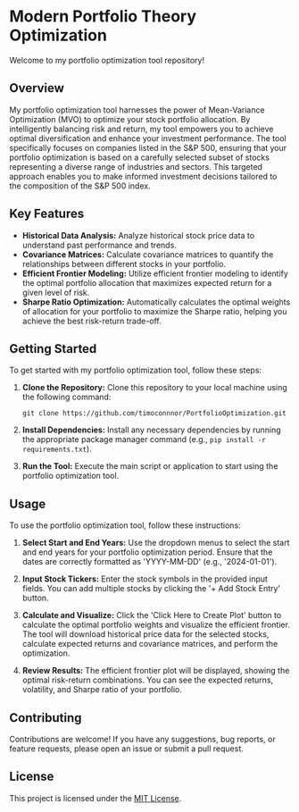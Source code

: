 # Modern Portfolio Theory Optimization

Welcome to my portfolio optimization tool repository!

## Overview

My portfolio optimization tool harnesses the power of Mean-Variance Optimization (MVO) to optimize your stock portfolio allocation. By intelligently balancing risk and return, my tool empowers you to achieve optimal diversification and enhance your investment performance. The tool specifically focuses on companies listed in the S&P 500, ensuring that your portfolio optimization is based on a carefully selected subset of stocks representing a diverse range of industries and sectors. This targeted approach enables you to make informed investment decisions tailored to the composition of the S&P 500 index.

## Key Features

- **Historical Data Analysis:** Analyze historical stock price data to understand past performance and trends.
- **Covariance Matrices:** Calculate covariance matrices to quantify the relationships between different stocks in your portfolio.
- **Efficient Frontier Modeling:** Utilize efficient frontier modeling to identify the optimal portfolio allocation that maximizes expected return for a given level of risk.
- **Sharpe Ratio Optimization:** Automatically calculates the optimal weights of allocation for your portfolio to maximize the Sharpe ratio, helping you achieve the best risk-return trade-off.

## Getting Started

To get started with my portfolio optimization tool, follow these steps:

1. **Clone the Repository:** Clone this repository to your local machine using the following command:

    ```
    git clone https://github.com/timoconnnor/PortfolioOptimization.git
    ```

2. **Install Dependencies:** Install any necessary dependencies by running the appropriate package manager command (e.g., `pip install -r requirements.txt`).

3. **Run the Tool:** Execute the main script or application to start using the portfolio optimization tool.

## Usage

To use the portfolio optimization tool, follow these instructions:

1. **Select Start and End Years:** Use the dropdown menus to select the start and end years for your portfolio optimization period. Ensure that the dates are correctly formatted as 'YYYY-MM-DD' (e.g., '2024-01-01').

2. **Input Stock Tickers:** Enter the stock symbols in the provided input fields. You can add multiple stocks by clicking the '+ Add Stock Entry' button.

3. **Calculate and Visualize:** Click the 'Click Here to Create Plot' button to calculate the optimal portfolio weights and visualize the efficient frontier. The tool will download historical price data for the selected stocks, calculate expected returns and covariance matrices, and perform the optimization.

4. **Review Results:** The efficient frontier plot will be displayed, showing the optimal risk-return combinations. You can see the expected returns, volatility, and Sharpe ratio of your portfolio.

## Contributing

Contributions are welcome! If you have any suggestions, bug reports, or feature requests, please open an issue or submit a pull request.

## License

This project is licensed under the [MIT License](LICENSE).
